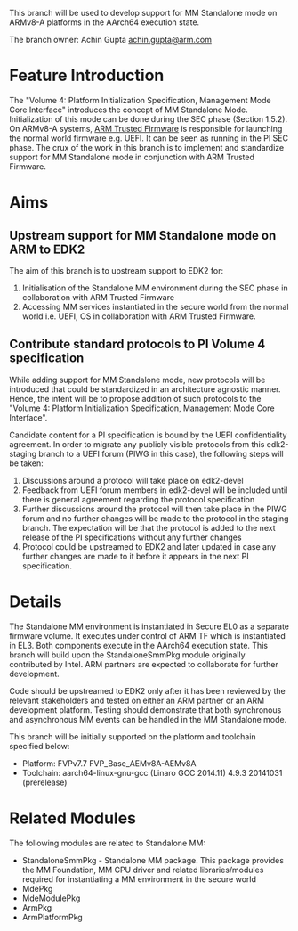 This branch will be used to develop support for MM Standalone mode on ARMv8-A
platforms in the AArch64 execution state.

The branch owner: Achin Gupta <achin.gupta@arm.com>

# Feature Introduction
The "Volume 4: Platform Initialization Specification, Management Mode Core
Interface" introduces the concept of MM Standalone Mode. Initialization of this
mode can be done during the SEC phase (Section 1.5.2). On ARMv8-A systems,
[ARM Trusted Firmware](https://github.com/ARM-software/arm-trusted-firmware) is
responsible for launching the normal world firmware e.g. UEFI. It can be seen as
running in the PI SEC phase. The crux of the work in this branch is to implement
and standardize support for MM Standalone mode in conjunction with ARM Trusted
Firmware.

# Aims
## Upstream support for MM Standalone mode on ARM to EDK2
The aim of this branch is to upstream support to EDK2 for:

1. Initialisation of the Standalone MM environment during the SEC phase in
   collaboration with ARM Trusted Firmware
2. Accessing MM services instantiated in the secure world from the normal world
   i.e. UEFI, OS in collaboration with ARM Trusted Firmware.

## Contribute standard protocols to PI Volume 4 specification
While adding support for MM Standalone mode, new protocols will be introduced
that could be standardized in an architecture agnostic manner. Hence, the intent
will be to propose addition of such protocols to the "Volume 4: Platform
Initialization Specification, Management Mode Core Interface".

Candidate content for a PI specification is bound by the UEFI confidentiality
agreement. In order to migrate any publicly visible protocols from this
edk2-staging branch to a UEFI forum (PIWG in this case), the following steps
will be taken:

1. Discussions around a protocol will take place on edk2-devel
2. Feedback from UEFI forum members in edk2-devel will be included until there
   is general agreement regarding the protocol specification
3. Further discussions around the protocol will then take place in the PIWG
   forum and no further changes will be made to the protocol in the staging
   branch. The expectation will be that the protocol is added to the next
   release of the PI specifications without any further changes
4. Protocol could be upstreamed to EDK2 and later updated in case any further
   changes are made to it before it appears in the next PI specification.

# Details
The Standalone MM environment is instantiated in Secure EL0 as a separate
firmware volume. It executes under control of ARM TF which is instantiated in
EL3. Both components execute in the AArch64 execution state. This branch will
build upon the StandaloneSmmPkg module originally contributed by Intel. ARM
partners are expected to collaborate for further development.

Code should be upstreamed to EDK2 only after it has been reviewed by the
relevant stakeholders and tested on either an ARM partner or an ARM development
platform. Testing should demonstrate that both synchronous and asynchronous MM
events can be handled in the MM Standalone mode.

This branch will be initially supported on the platform and toolchain specified
below:

* Platform: FVPv7.7 FVP_Base_AEMv8A-AEMv8A
* Toolchain: aarch64-linux-gnu-gcc (Linaro GCC 2014.11) 4.9.3 20141031 (prerelease)

# Related Modules
The following modules are related to Standalone MM:

* StandaloneSmmPkg - Standalone MM package. This package provides the MM Foundation, MM CPU driver and related libraries/modules required for instantiating a MM environment in the secure world
* MdePkg
* MdeModulePkg
* ArmPkg
* ArmPlatformPkg
